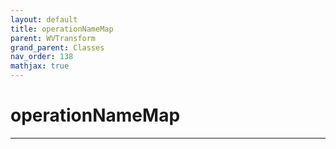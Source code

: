 ```yaml
---
layout: default
title: operationNameMap
parent: WVTransform
grand_parent: Classes
nav_order: 138
mathjax: true
---
```


#  operationNameMap




---

